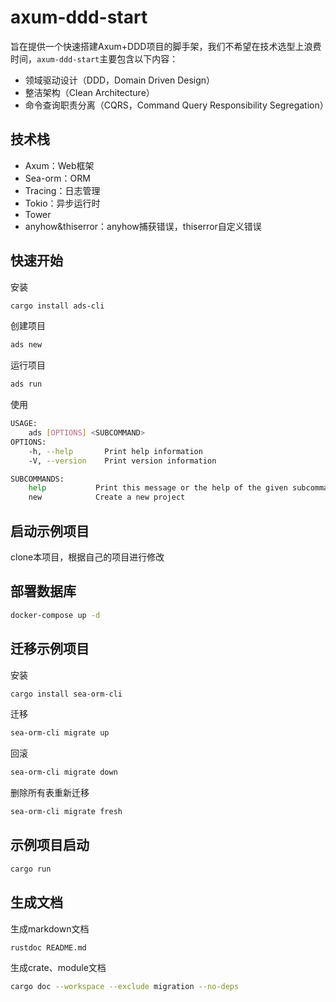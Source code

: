 # axum-ddd-start

旨在提供一个快速搭建Axum+DDD项目的脚手架，我们不希望在技术选型上浪费时间，`axum-ddd-start`主要包含以下内容：

* 领域驱动设计（DDD，Domain Driven Design）
* 整洁架构（Clean Architecture）
* 命令查询职责分离（CQRS，Command Query Responsibility Segregation）

## 技术栈

* Axum：Web框架
* Sea-orm：ORM
* Tracing：日志管理
* Tokio：异步运行时
* Tower
* anyhow&thiserror：anyhow捕获错误，thiserror自定义错误

## 快速开始

安装

```bash
cargo install ads-cli
```

创建项目

```bash
ads new
```

运行项目

```bash
ads run
```

使用

```bash
USAGE:
    ads [OPTIONS] <SUBCOMMAND>
OPTIONS:
    -h, --help       Print help information
    -V, --version    Print version information

SUBCOMMANDS:
    help           Print this message or the help of the given subcommand(s)
    new            Create a new project
```

## 启动示例项目

clone本项目，根据自己的项目进行修改

## 部署数据库

```bash
docker-compose up -d
```

## 迁移示例项目

安装

```bash
cargo install sea-orm-cli
```

迁移

```bash
sea-orm-cli migrate up
```

回滚

```bash
sea-orm-cli migrate down
```

删除所有表重新迁移

```bash
sea-orm-cli migrate fresh
```

## 示例项目启动

```bash
cargo run
```

## 生成文档

生成markdown文档

```bash
rustdoc README.md
```

生成crate、module文档

```bash
cargo doc --workspace --exclude migration --no-deps
```
